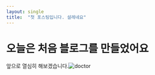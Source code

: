 ```yaml
---
layout: single
title:  "첫 포스팅입니다. 설레네요"
---
```


# 오늘은 처음 블로그를 만들었어요

앞으로 열심히 해보겠습니다.![doctor](C:\codingoh\GITHUB-CODINGOH.github.io\images\2025-01-21-first\doctor.png)

